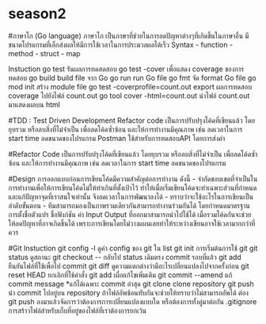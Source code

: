 # season2


#ภาษาโก (Go language)
	ภาษาโก เป็นภาษาที่ช่วยในการลดปัญหาต่างๆที่เกิดขึ้นในภาษาอื่น มีขนาดโปรแกรมที่เล็กส่งผลให้มีการใช้เวลาในการประมวลผลได้เร็ว
	Syntax
	- function
	- method
	- struct
	- map

Instuction
go test รันผลการทดสดสอบ
go test -cover เพื่อแสดง coverage ของการทดสอบ
go build <file> build file จาก Go
go run <file> run Go file
go fmt <file> จัด format Go file
go mod init <module> สร้าง module file
go test -coverprofile=count.out export ผลการทดสอบ coverage ไปยังไฟล์ count.out
go tool cover -html=count.out นำไฟล์ count.out มาแสดงผลบน html

	
#TDD : Test Driven Development
	Refactor code เป็นการปรับปรุงโค้ดที่เขียนแล้ว โดยยุบรวม หรือลบสิ่งที่ไม่จำเป็น เพื่อลดโค้ดซ้ำซ้อน และให้การทำงานมีคุณภาพ เช่น ลดเวลาในการ start time ลดขนาดของโปรแกรม
	Postman ใช้สำหรับการทดสอบAPI โดยการส่งค่า

#Refactor Code
	เป็นการปรับปรุงโค้ดที่เขียนแล้ว โดยยุบรวม หรือลบสิ่งที่ไม่จำเป็น เพื่อลดโค้ดซ้ำซ้อน และให้การทำงานมีคุณภาพ เช่น ลดเวลาในการ start time ลดขนาดของโปรแกรม


#Design
	การออกแบบก่อนการเขียนโค้ดมีความสำคัญต่อการทำงาน ดังนี้
	- จำกัดขอบเขตที่จำเป็นในการทำงานเพื่อให้การเขียนโค้ดไม่ให้ทำเกินที่ตั้งเป้าไว้ ทำให้เมื่อเริ่มเขียนโค้ดจะทำเฉพาะส่วนที่กำหนดและแก้ปัญหาจุดที่เราสนใจเท่านั้น จึงลดเวลาในการพัฒนาลงได้
	- ทราบว่าจะใช้อะไรในการเขียนเป็นลำดับขั้นตอน 
	- ทีมสามารถมองเป็นภาพรวมเดียวกันสามารถทำงานร่วมกันได้ โดยกำหนดมาตรฐานการตั้งชื่อตัวแปร ชื่อฟังก์ชัน ค่า Input Output ที่ออกมาสามารถนำไปใช้ได้ เมื่อรวมโค้ดกันจะช่วยให้ลดปัญหาที่อาจเกิดขึ้นได้
	เพราะการเขียนโดยไม่วางแผนเลยทำให้ระหว่างเขียนอาจใช้เวลามากกว่าที่ควร


#Git
Instuction
git config -l ดูค่า config ของ git ใน list
git init การเริ่มต้นการใช้ git
git status ดูสถานะ
git checkout -- <file> กลับไป status เดิมตรง commit รอบที่แล้ว
git add <file> ยืนยันไฟล์ที่ใช้เพื่อไป commit
git diff ดูความแตกต่างว่ามีอะไรเปลี่ยนแปลงไปจากครั้งก่อน
git reset HEAD <file> ยกเลิกที่ใช้คำสั่ง git add เผื่อแก้ไขเพิ่มเติม 
git commit --amend แก้ commit message *แก้ได้เฉพาะ  commit ล่าสุด
git clone <URL> clone repository
git push นำ commit ไปอยู่บน repository ถ้าไฟล์อัพซ้อนทับกันจะช่วยให้ทราบว่าไม่สามารถอัพได้ ต่อง git push ลงมาแล้วจัดการว่าต้องการการเปลี่ยนแปลงแบบใด หรือต้องการทั้งคู่มาต่อกัน
.gitignore การสร้าวไฟล์สำหรับเก็บที่อยู่ของไฟล์ที่เราต้องการยกเว้น
